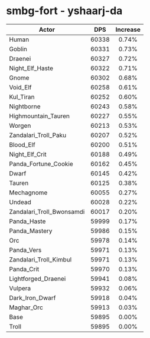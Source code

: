 # smbg-fort - yshaarj-da
| Actor | DPS | Increase |
|---|:---:|:---:|
|Human|60338|0.74%|
|Goblin|60331|0.73%|
|Draenei|60327|0.72%|
|Night_Elf_Haste|60322|0.71%|
|Gnome|60302|0.68%|
|Void_Elf|60258|0.61%|
|Kul_Tiran|60252|0.60%|
|Nightborne|60243|0.58%|
|Highmountain_Tauren|60227|0.55%|
|Worgen|60213|0.53%|
|Zandalari_Troll_Paku|60207|0.52%|
|Blood_Elf|60200|0.51%|
|Night_Elf_Crit|60188|0.49%|
|Panda_Fortune_Cookie|60162|0.45%|
|Dwarf|60145|0.42%|
|Tauren|60125|0.38%|
|Mechagnome|60055|0.27%|
|Undead|60028|0.22%|
|Zandalari_Troll_Bwonsamdi|60017|0.20%|
|Panda_Haste|59999|0.17%|
|Panda_Mastery|59986|0.15%|
|Orc|59978|0.14%|
|Panda_Vers|59971|0.13%|
|Zandalari_Troll_Kimbul|59971|0.13%|
|Panda_Crit|59970|0.13%|
|Lightforged_Draenei|59941|0.08%|
|Vulpera|59932|0.06%|
|Dark_Iron_Dwarf|59918|0.04%|
|Maghar_Orc|59913|0.03%|
|Base|59895|0.00%|
|Troll|59895|0.00%|
